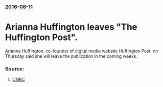 ### [2016-08-11](/news/2016/08/11/index.md)

# Arianna Huffington leaves "The Huffington Post". 

Arianna Huffington, co-founder of digital media website Huffington Post, on Thursday said she will leave the publication in the coming weeks.


### Source:

1. [CNBC](https://www.cnbc.com/amp/2016/08/11/arianna-huffington-to-leave-the-huffington-post.html)
